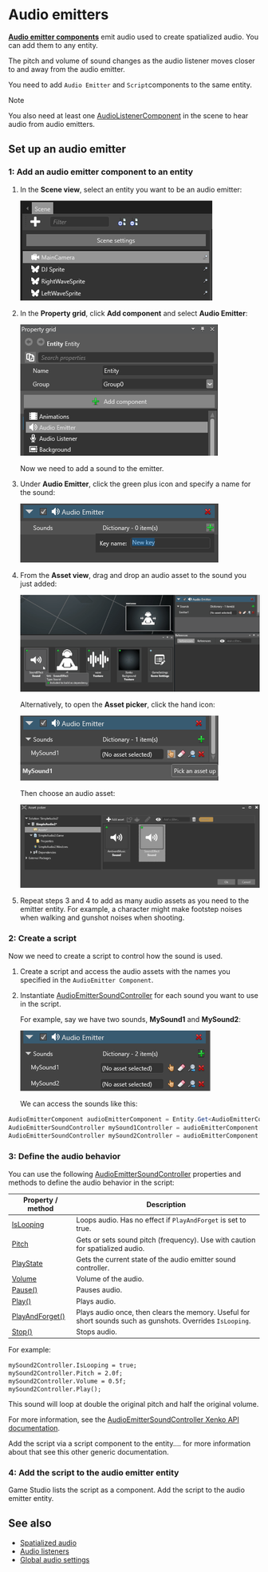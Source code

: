 # Audio emitters
**[Audio emitter components](xref="SiliconStudio.Xenko.Audio.AudioEmitter")** emit audio used to create spatialized audio. You can add them to any entity.

The pitch and volume of sound changes as the audio listener moves closer to and away from the audio emitter.

You need to add `Audio Emitter` and `Script`components to the same entity.

> [!Note] 
You also need at least one [AudioListenerComponent](xref="SiliconStudio.Xenko.Audio.AudioListener") in the scene to hear audio from audio emitters.

## Set up an audio emitter

### 1: Add an audio emitter component to an entity

1. In the **Scene view**, select an entity you want to be an audio emitter:

    ![Select an wntity](media/audio-add-audiolistener-component-select-entity.png)

2. In the **Property grid**, click **Add component** and select **Audio Emitter**:

    ![Add AudioEmitter Component](media/audio-add-audioemitter-component-select-entity.png)

    Now we need to add a sound to the emitter.

3.  Under **Audio Emitter**, click the green plus icon and specify a name for the sound:

    ![Add New Sound Entry](media/audio-play-audioemitter-component-add-new-entry.png)

4. From the **Asset view**, drag and drop an audio asset to the sound you just added:

    ![Drag and drop audio asset](media/audio-play-drag-and-drop-audio-asset.gif)

    Alternatively, to open the **Asset picker**, click the hand icon:

    ![Pick an Asset Up](media/audio-play-audioemitter-component-pick-an-asset.png)

    Then choose an audio asset:

    ![Select Audio Asset](media/audio-play-audioemitter-component-add-select-audio-asset.png)

5. Repeat steps 3 and 4 to add as many audio assets as you need to the emitter entity. For example, a character might make footstep noises when walking and gunshot noises when shooting.

### 2: Create a script
Now we need to create a script to control how the sound is used.

1. Create a script and access the audio assets with the names you specified in the `AudioEmitter Component`.

2. Instantiate [AudioEmitterSoundController](xref="SiliconStudio.Xenko.Audio.AudioEmitterSoundController") for each sound you want to use in the script.

    For example, say we have two sounds, **MySound1** and **MySound2**:

    ![List of Sounds in AudioEmitter Component](media/audio-emitters-dictionary-of-sounds-audio-emitter-component.png)

    We can access the sounds like this:

```cs
AudioEmitterComponent audioEmitterComponent = Entity.Get<AudioEmitterComponent>();
AudioEmitterSoundController mySound1Controller = audioEmitterComponent["MySound1"];
AudioEmitterSoundController mySound2Controller = audioEmitterComponent["MySound2"];
```

### 3: Define the audio behavior
You can use the following [AudioEmitterSoundController](xref="SiliconStudio.Xenko.Audio.AudioEmitterSoundController") properties and methods to define the audio behavior in the script:

| Property / method | Description |
|-------    |-------|
| [IsLooping](xref="SiliconStudio.Xenko.Audio.AudioEmitterSoundController.IsLooping") | Loops audio. Has no effect if ``PlayAndForget`` is set to true.|
| [Pitch](xref="SiliconStudio.Xenko.Audio.AudioEmitterSoundController.Pitch")     | Gets or sets sound pitch (frequency). Use with caution for spatialized audio. |
| [PlayState](xref="SiliconStudio.Xenko.Audio.AudioEmitterSoundController.PlayState")	| Gets the current state of the audio emitter sound controller. |
| [Volume](xref="SiliconStudio.Xenko.Audio.AudioEmitterSoundController.Volume")	| Volume of the audio. | 
| [Pause()](xref="SiliconStudio.Xenko.Audio.AudioEmitterSoundController.Pause")	| Pauses audio. |
| [Play()](xref="SiliconStudio.Xenko.Audio.AudioEmitterSoundController.Play")      | Plays audio. |
| [PlayAndForget()](xref="SiliconStudio.Xenko.Audio.AudioEmitterSoundController.PlayAndForget")| Plays audio once, then clears the memory. Useful for short sounds such as gunshots. Overrides ``IsLooping``.|
| [Stop()](xref="SiliconStudio.Xenko.Audio.AudioEmitterSoundController.Stop")	| Stops audio. |

For example:

```
mySound2Controller.IsLooping = true;
mySound2Controller.Pitch = 2.0f;
mySound2Controller.Volume = 0.5f;
mySound2Controller.Play();
```

This sound will loop at double the original pitch and half the original volume.

For more information, see the [AudioEmitterSoundController Xenko API documentation](xref="SiliconStudio.Xenko.Audio.AudioEmitterSoundController").

Add the script via a script component to the entity.... for more information about that see this other generic documentation.

### 4: Add the script to the audio emitter entity

Game Studio lists the script as a component. Add the script to the audio emitter entity.

## See also
* [Spatialized audio](spatialized-audio.md)
* [Audio listeners](audio-listeners.md)
* [Global audio settings](global-audio-settings.md)